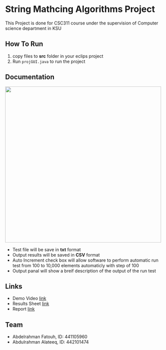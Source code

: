 # String Mathcing Algorithms Project
This Project is done for CSC311 course under the supervision of Computer science department in KSU

## How To Run
1. copy files to **src** folder in your eclips project 
2. Run `projGUI.java` to run the project

## Documentation
<img src = "screenShots/img1.png" width="500">

- Test file will be save in **txt** format
- Output results will be saved in **CSV** format 
- Auto Increment check box will allow software to perform automatic run test from 100 to 10,000 elements automaticly with step of 100
- Output panal will show a breif description of the output of the run test

## Links
- Demo Video [link](https://youtu.be/spFQ-JKhmXE)
- Results Sheet [link](https://studentksuedu-my.sharepoint.com/:x:/g/personal/441105960_student_ksu_edu_sa/EQR0q-LE3IZNv5yY6sXgBZABk3_Q9Go0VS1LvqHgrZHmjQ?e=EasUaN)
- Report [link](https://studentksuedu-my.sharepoint.com/:x:/g/personal/441105960_student_ksu_edu_sa/EQR0q-LE3IZNv5yY6sXgBZABk3_Q9Go0VS1LvqHgrZHmjQ?e=EasUaN)
## Team
- Abdelrahman Fatouh, ID: 441105960
- Abdulrahman Alateeq, ID: 442101474

